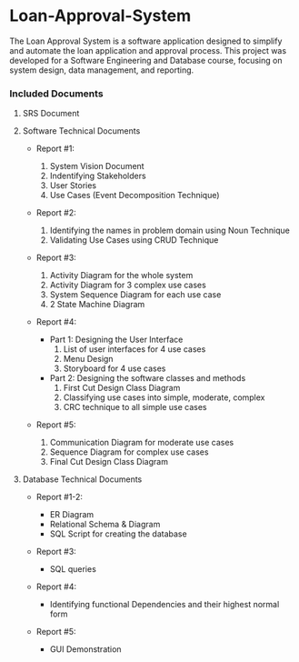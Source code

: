 # Loan-Approval-System
The Loan Approval System is a software application designed to simplify and automate the loan application and approval process. This project was developed for a Software Engineering and Database course, focusing on system design, data management, and reporting.

### Included Documents
1. SRS Document
2. Software Technical Documents
   - Report #1:
     1. System Vision Document
     2. Indentifying Stakeholders
     3. User Stories
     4. Use Cases (Event Decomposition Technique)
        
   - Report #2:
     1. Identifying the names in problem domain using Noun Technique
     2. Validating Use Cases using CRUD Technique
        
   - Report #3:
     1. Activity Diagram for the whole system
     2. Activity Diagram for 3 complex use cases
     3. System Sequence Diagram for each use case
     4. 2 State Machine Diagram
        
   - Report #4:
     - Part 1: Designing the User Interface
       1. List of user interfaces for 4 use cases
       2. Menu Design
       3. Storyboard for 4 use cases
     - Part 2: Designing the software classes and methods
       1. First Cut Design Class Diagram
       2. Classifying use cases into simple, moderate, complex
       3. CRC technique to all simple use cases
          
   - Report #5:
     1. Communication Diagram for moderate use cases
     2. Sequence Diagram for complex use cases
     3. Final Cut Design Class Diagram
        
3. Database Technical Documents
   - Report #1-2:
     - ER Diagram
     - Relational Schema & Diagram
     - SQL Script for creating the database
       
   - Report #3:
     - SQL queries
       
   - Report #4:
     - Identifying functional Dependencies and their highest normal form
       
   - Report #5:
     - GUI Demonstration
